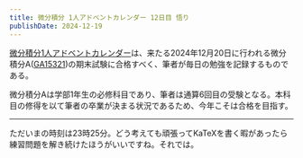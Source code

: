 ```yaml
---
title: 微分積分 1人アドベントカレンダー 12日目 悟り
publishDate: 2024-12-19
---
```


[微分積分1人アドベントカレンダー](https://adventar.org/calendars/9959)は、来たる2024年12月20日に行われる微分積分A([GA15321](https://kdb.tsukuba.ac.jp/syllabi/2024/GA15321/jpn))の期末試験に合格すべく、筆者が毎日の勉強を記録するものである。

微分積分Aは学部1年生の必修科目であり、筆者は通算6回目の受験となる。本科目の修得を以て筆者の卒業が決まる状況であるため、今年こそは合格を目指す。

---

ただいまの時刻は23時25分。どう考えても頑張ってKaTeXを書く暇があったら練習問題を解き続けたほうがいいですね。それでは。
